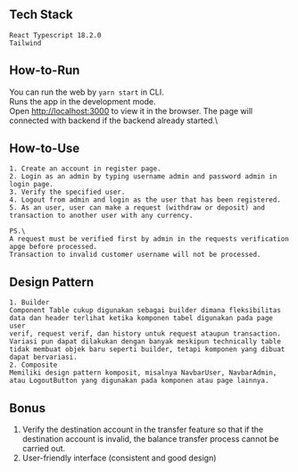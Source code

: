 
## Tech Stack
```
React Typescript 18.2.0
Tailwind
```

## How-to-Run
You can run the web by `yarn start` in CLI.\
Runs the app in the development mode.\
Open [http://localhost:3000](http://localhost:3000) to view it in the browser.
The page will connected with backend if the backend already started.\

## How-to-Use

```
1. Create an account in register page.
2. Login as an admin by typing username admin and password admin in login page.
3. Verify the specified user.
4. Logout from admin and login as the user that has been registered.
5. As an user, user can make a request (withdraw or deposit) and transaction to another user with any currency.

PS.\ 
A request must be verified first by admin in the requests verification apge before processed.
Transaction to invalid customer username will not be processed.
```

## Design Pattern
```
1. Builder
Component Table cukup digunakan sebagai builder dimana fleksibilitas data dan header terlihat ketika komponen tabel digunakan pada page user
verif, request verif, dan history untuk request ataupun transaction. Variasi pun dapat dilakukan dengan banyak meskipun technically table tidak membuat objek baru seperti builder, tetapi komponen yang dibuat dapat bervariasi.
2. Composite
Memiliki design pattern komposit, misalnya NavbarUser, NavbarAdmin, atau LogoutButton yang digunakan pada komponen atau page lainnya.
```

## Bonus
1. Verify the destination account in the transfer feature so that if the destination account is invalid, the balance transfer process cannot be carried out.
2. User-friendly interface (consistent and good design)

